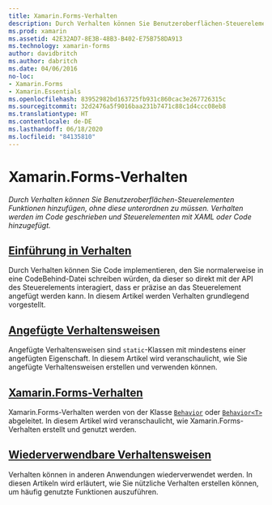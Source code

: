```yaml
---
title: Xamarin.Forms-Verhalten
description: Durch Verhalten können Sie Benutzeroberflächen-Steuerelementen Funktionen hinzufügen, ohne diese unterordnen zu müssen. Verhalten werden im Code geschrieben und Steuerelementen mit XAML oder Code hinzugefügt.
ms.prod: xamarin
ms.assetid: 42E32AD7-8E3B-48B3-B402-E75B758DA913
ms.technology: xamarin-forms
author: davidbritch
ms.author: dabritch
ms.date: 04/06/2016
no-loc:
- Xamarin.Forms
- Xamarin.Essentials
ms.openlocfilehash: 83952982bd163725fb931c860cac3e267726315c
ms.sourcegitcommit: 32d2476a5f9016baa231b7471c88c1d4ccc08eb8
ms.translationtype: HT
ms.contentlocale: de-DE
ms.lasthandoff: 06/18/2020
ms.locfileid: "84135810"
---
```

# <a name="xamarinforms-behaviors"></a>Xamarin.Forms-Verhalten

_Durch Verhalten können Sie Benutzeroberflächen-Steuerelementen Funktionen hinzufügen, ohne diese unterordnen zu müssen. Verhalten werden im Code geschrieben und Steuerelementen mit XAML oder Code hinzugefügt._

## <a name="introduction-to-behaviors"></a>[Einführung in Verhalten](introduction.md)

Durch Verhalten können Sie Code implementieren, den Sie normalerweise in eine CodeBehind-Datei schreiben würden, da dieser so direkt mit der API des Steuerelements interagiert, dass er präzise an das Steuerelement angefügt werden kann. In diesem Artikel werden Verhalten grundlegend vorgestellt.

## <a name="attached-behaviors"></a>[Angefügte Verhaltensweisen](attached.md)

Angefügte Verhaltensweisen sind `static`-Klassen mit mindestens einer angefügten Eigenschaft. In diesem Artikel wird veranschaulicht, wie Sie angefügte Verhaltensweisen erstellen und verwenden können.

## <a name="xamarinforms-behaviorscreatingmd"></a>[Xamarin.Forms-Verhalten](creating.md)

Xamarin.Forms-Verhalten werden von der Klasse [`Behavior`](xref:Xamarin.Forms.Behavior) oder [`Behavior<T>`](xref:Xamarin.Forms.Behavior`1) abgeleitet. In diesem Artikel wird veranschaulicht, wie Xamarin.Forms-Verhalten erstellt und genutzt werden.

## <a name="reusable-behaviors"></a>[Wiederverwendbare Verhaltensweisen](reusable/index.md)

Verhalten können in anderen Anwendungen wiederverwendet werden. In diesen Artikeln wird erläutert, wie Sie nützliche Verhalten erstellen können, um häufig genutzte Funktionen auszuführen.
